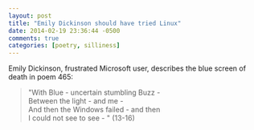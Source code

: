 ```yaml
---
layout: post
title: "Emily Dickinson should have tried Linux"
date: 2014-02-19 23:36:44 -0500
comments: true
categories: [poetry, silliness]
---
```

Emily Dickinson, frustrated Microsoft user, describes the blue screen of death in poem 465:

>"With Blue - uncertain stumbling Buzz -  
>Between the light - and me -  
>And then the Windows failed - and then  
>I could not see to see -  " (13-16)
